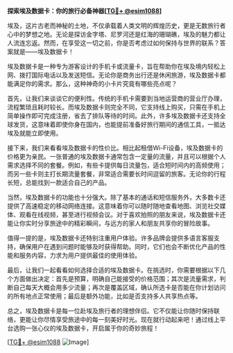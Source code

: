 **探索埃及数据卡：你的旅行必备神器[[TG💪+ @esim1088](https://t.me/s/esim1088)]**

埃及，这片古老而神秘的土地，不仅承载着人类文明的辉煌历史，更是无数旅行者心中的梦想之地。无论是探访金字塔、尼罗河还是红海的珊瑚礁，埃及的魅力都让人流连忘返。然而，在享受这一切之前，你是否考虑过如何保持与世界的联系？答案就是——埃及数据卡！

埃及数据卡是一种专为游客设计的手机卡或流量卡，旨在帮助你在埃及境内轻松上网、拨打国际电话以及发送短信。无论你是商务出行还是休闲旅游，埃及数据卡都能满足你的需求。那么，这种神奇的小卡片究竟有哪些亮点呢？

首先，让我们来谈谈它的便利性。传统的手机卡需要到当地运营商的营业厅办理，流程繁琐且耗时较长。而埃及数据卡则完全不同，它支持线上购买，只需在手机上简单操作即可完成注册，省去了排队等待的时间。此外，许多埃及数据卡还支持全球发货，这意味着即使你身在国内，也能提前准备好旅行期间的通信工具，一抵达埃及就能立即使用。

接下来，我们来看看埃及数据卡的性价比。相比起租借Wi-Fi设备，埃及数据卡的价格更为亲民。一张普通的埃及数据卡通常包含一定量的流量，并且可以根据个人需求选择不同的套餐。例如，有些卡提供每日流量包，适合短时间内的高频使用；而另一些卡则主打长期流量套餐，非常适合需要长时间逗留的旅客。无论你的行程长短，总能找到一款适合自己的产品。

当然，埃及数据卡的功能也十分强大。除了基本的通话和短信服务外，大多数卡还提供了高速稳定的移动网络连接。这意味着你可以随时随地查看地图、浏览社交媒体、观看在线视频，甚至进行视频会议。对于喜欢拍照的朋友来说，埃及数据卡还能让你实时分享旅途中的精彩瞬间，与远方的家人和朋友共享你的冒险故事。

值得一提的是，埃及数据卡还特别注重用户体验。许多品牌会提供多语言客服支持，确保用户在遇到问题时能够及时获得帮助。同时，它们也会不断优化产品的性能和服务内容，力求为用户提供最佳的使用体验。

最后，让我们一起看看如何选择合适的埃及数据卡。在挑选时，你需要根据以下几个方面做出决定：首先是预算，明确自己能接受的价格范围；其次是流量需求，判断自己每天大概会用多少流量；再次是覆盖区域，确认所选卡是否能在你计划访问的所有地点正常使用；最后是额外功能，比如是否支持多人共享热点等。

总之，埃及数据卡是每一位赴埃及旅行者的理想伴侣。它不仅能让你随时保持联络，更能让你尽情享受旅途中的每一刻美好时光。现在就行动起来吧！通过线上平台选购一张心仪的埃及数据卡，开启属于你的奇妙旅程！

[[TG💪+ @esim1088](https://t.me/s/esim1088) ![Image](https://i.postimg.cc/4NQfJmqS/Snipaste-2025-05-13-00-14-12.png)]